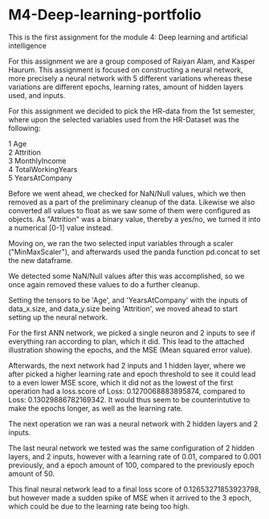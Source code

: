 # M4-Deep-learning-portfolio

This is the first assignment for the module 4: Deep learning and artificial intelligence 

For this assignment we are a group composed of Raiyan Alam, and Kasper Haurum. 
This assignment is focused on constructing a neural network, more precisely a neural network with 5 different variations whereas these variations are different epochs, learning rates, amount of hidden layers used, and inputs.

For this assignment we decided to pick the HR-data from the 1st semester, where upon the selected variables used from the HR-Dataset was the following:

 1   Age                  
 2   Attrition           
 3   MonthlyIncome      
 4   TotalWorkingYears  
 5   YearsAtCompany     

Before we went ahead, we checked for NaN/Null values, which we then removed as a part of the preliminary cleanup of the data. Likewise we also converted all values to float as we saw some of them were configured as objects. As "Attrition" was a binary value, thereby a yes/no, we turned it into a numerical [0-1] value instead.

Moving on, we ran the two selected input variables through a scaler ("MinMaxScaler"), and afterwards used the panda function pd.concat to set the new dataframe.

We detected some NaN/Null values after this was accomplished, so we once again removed these values to do a further cleanup.

Setting the tensors to be 'Age', and 'YearsAtCompany' with the inputs of data_x.size, and data_y.size being 'Attrition', we moved ahead to start setting up the neural network.

For the first ANN network, we picked a single neuron and 2 inputs to see if everything ran according to plan, which it did. This lead to the attached illustration showing the epochs, and the MSE (Mean squared error value). 

Afterwards, the next network had 2 inputs and 1 hidden layer, where we after picked a higher learning rate and epoch threshold to see it could lead to a even lower MSE score, which it did not as the lowest of the first operation had a loss.score of Loss: 0.1270068883895874, compared to Loss: 0.13029886782169342. It would thus seem to be counterintutive to make the epochs longer, as well as the learning rate.

The next operation we ran was a neural network with 2 hidden layers and 2 inputs. 

The last neural network we tested was the same configuration of 2 hidden layers, and 2 inputs, however with a learning rate of 0.01, compared to 0.001 previously, and a epoch amount of 100, compared to the previously epoch amount of 50.

This final neural network lead to a final loss score of 0.12653271853923798, but however made a sudden spike of MSE when it arrived to the 3 epoch, which could be due to the learning rate being too high.

